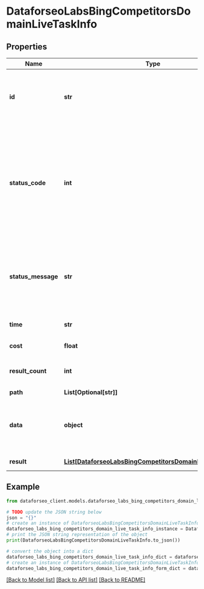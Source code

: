 # DataforseoLabsBingCompetitorsDomainLiveTaskInfo


## Properties

Name | Type | Description | Notes
------------ | ------------- | ------------- | -------------
**id** | **str** | task identifier unique task identifier in our system in the UUID format | [optional] 
**status_code** | **int** | status code of the task generated by DataForSEO, can be within the following range: 10000-60000 you can find the full list of the response codes here | [optional] 
**status_message** | **str** | informational message of the task you can find the full list of general informational messages here | [optional] 
**time** | **str** | execution time, seconds | [optional] 
**cost** | **float** | total tasks cost, USD | [optional] 
**result_count** | **int** | number of elements in the result array | [optional] 
**path** | **List[Optional[str]]** | URL path | [optional] 
**data** | **object** | contains the same parameters that you specified in the POST request | [optional] 
**result** | [**List[DataforseoLabsBingCompetitorsDomainLiveResultInfo]**](DataforseoLabsBingCompetitorsDomainLiveResultInfo.md) | array of results | [optional] 

## Example

```python
from dataforseo_client.models.dataforseo_labs_bing_competitors_domain_live_task_info import DataforseoLabsBingCompetitorsDomainLiveTaskInfo

# TODO update the JSON string below
json = "{}"
# create an instance of DataforseoLabsBingCompetitorsDomainLiveTaskInfo from a JSON string
dataforseo_labs_bing_competitors_domain_live_task_info_instance = DataforseoLabsBingCompetitorsDomainLiveTaskInfo.from_json(json)
# print the JSON string representation of the object
print(DataforseoLabsBingCompetitorsDomainLiveTaskInfo.to_json())

# convert the object into a dict
dataforseo_labs_bing_competitors_domain_live_task_info_dict = dataforseo_labs_bing_competitors_domain_live_task_info_instance.to_dict()
# create an instance of DataforseoLabsBingCompetitorsDomainLiveTaskInfo from a dict
dataforseo_labs_bing_competitors_domain_live_task_info_form_dict = dataforseo_labs_bing_competitors_domain_live_task_info.from_dict(dataforseo_labs_bing_competitors_domain_live_task_info_dict)
```
[[Back to Model list]](../README.md#documentation-for-models) [[Back to API list]](../README.md#documentation-for-api-endpoints) [[Back to README]](../README.md)


